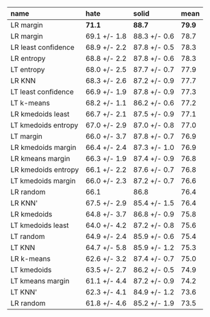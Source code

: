 | name                | hate         | solid        | mean     |
|:--------------------|:-------------|:-------------|:---------|
| LR margin           | **71.1**     | **88.7**     | **79.9** |
| LR margin           | 69.1 +/- 1.8 | 88.3 +/- 0.6 | 78.7     |
| LR least confidence | 68.9 +/- 2.2 | 87.8 +/- 0.5 | 78.3     |
| LR entropy          | 68.8 +/- 2.2 | 87.8 +/- 0.6 | 78.3     |
| LT entropy          | 68.0 +/- 2.5 | 87.7 +/- 0.7 | 77.9     |
| LR KNN              | 68.3 +/- 2.6 | 87.2 +/- 0.9 | 77.7     |
| LT least confidence | 66.9 +/- 1.9 | 87.8 +/- 0.9 | 77.3     |
| LT k-means          | 68.2 +/- 1.1 | 86.2 +/- 0.6 | 77.2     |
| LR kmedoids least   | 66.7 +/- 2.1 | 87.5 +/- 0.9 | 77.1     |
| LT kmedoids entropy | 67.0 +/- 2.9 | 87.0 +/- 0.8 | 77.0     |
| LT margin           | 66.0 +/- 3.7 | 87.8 +/- 0.7 | 76.9     |
| LR kmedoids margin  | 66.4 +/- 2.4 | 87.3 +/- 1.0 | 76.9     |
| LR kmeans margin    | 66.3 +/- 1.9 | 87.4 +/- 0.9 | 76.8     |
| LR kmedoids entropy | 66.1 +/- 2.2 | 87.6 +/- 0.7 | 76.8     |
| LT kmedoids margin  | 66.0 +/- 2.3 | 87.2 +/- 0.7 | 76.6     |
| LR random           | 66.1         | 86.8         | 76.4     |
| LR KNN'             | 67.5 +/- 2.9 | 85.4 +/- 1.5 | 76.4     |
| LR kmedoids         | 64.8 +/- 3.7 | 86.8 +/- 0.9 | 75.8     |
| LT kmedoids least   | 64.0 +/- 4.2 | 87.2 +/- 0.8 | 75.6     |
| LT random           | 64.9 +/- 2.4 | 85.9 +/- 0.6 | 75.4     |
| LT KNN              | 64.7 +/- 5.8 | 85.9 +/- 1.2 | 75.3     |
| LR k-means          | 62.6 +/- 3.2 | 87.4 +/- 0.7 | 75.0     |
| LT kmedoids         | 63.5 +/- 2.7 | 86.2 +/- 0.5 | 74.9     |
| LT kmeans margin    | 61.1 +/- 4.4 | 87.2 +/- 0.9 | 74.2     |
| LT KNN'             | 62.3 +/- 4.1 | 84.9 +/- 1.2 | 73.6     |
| LR random           | 61.8 +/- 4.6 | 85.2 +/- 1.9 | 73.5     |
